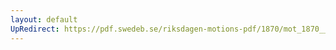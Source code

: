 ```yaml
---
layout: default
UpRedirect: https://pdf.swedeb.se/riksdagen-motions-pdf/1870/mot_1870__ak__00210/mot_1870__ak__00210_002.pdf
---
```

